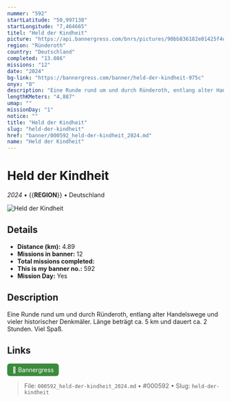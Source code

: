 ```yaml
---
nummer: "592"
startLatitude: "50,997138"
startLongitude: "7,464665"
titel: "Held der Kindheit"
picture: "https://api.bannergress.com/bnrs/pictures/90bb836182e01425f4d95e1cdba38b65"
region: "Ründeroth"
country: "Deutschland"
completed: "13.086"
missions: "12"
date: "2024"
bg-link: "https://bannergress.com/banner/held-der-kindheit-975c"
onyx: "0"
description: "Eine Runde rund um und durch Ründeroth, entlang alter Handelswege und vieler historischer Denkmäler. Länge beträgt ca. 5 km und dauert ca. 2 Stunden. Viel Spaß."
lengthKMeters: "4,887"
umap: ""
missionDay: "1"
notice: ""
title: "Held der Kindheit"
slug: "held-der-kindheit"
href: "banner/000592_held-der-kindheit_2024.md"
name: "Held der Kindheit"
---
```

# Held der Kindheit

*2024* • {{__REGION__}} • Deutschland

![Held der Kindheit](https://api.bannergress.com/bnrs/pictures/90bb836182e01425f4d95e1cdba38b65)



## Details
- **Distance (km):** 4.89
- **Missions in banner:** 12
- **Total missions completed:** 
- **This is my banner no.:** 592
- **Mission Day:** Yes


## Description
Eine Runde rund um und durch Ründeroth, entlang alter Handelswege und vieler historischer Denkmäler. Länge beträgt ca. 5 km und dauert ca. 2 Stunden. Viel Spaß.



## Links
<a href="https://bannergress.com/banner/held-der-kindheit-975c" target="_blank" style="display:inline-block;margin-right:8px;padding:6px 12px;background:#3c8b3c;color:#fff;text-decoration:none;border-radius:6px;">🔗 Bannergress</a>



> File: `000592_held-der-kindheit_2024.md` • #000592 • Slug: `held-der-kindheit`
